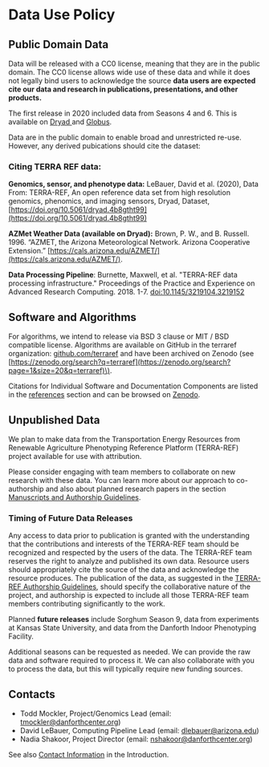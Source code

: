 # Data Use Policy

## Public Domain Data

Data will be released with a CC0 license, meaning that they are in the public domain. The CC0 license allows wide use of these data and while it does not legally bind users to acknowledge the source **data users are expected cite our data and research in publications, presentations, and other products.**

The first release in 2020 included data from Seasons 4 and 6. This is available on [Dryad ](https://datadryad.org/stash/dataset/doi:10.5061/dryad.4b8gtht99)and [Globus](https://app.globus.org/file-manager?origin_id=e8feaff4-96cd-11ea-bf90-0e6cccbb0103&origin_path=%2F).

Data are in the public domain to enable broad and unrestricted re-use. However, any derived pubications should cite the dataset:

### Citing TERRA REF data: 

**Genomics, sensor, and phenotype data:** LeBauer, David et al. \(2020\), Data From: TERRA-REF, An open reference data set from high resolution genomics, phenomics, and imaging sensors, Dryad, Dataset, [https://doi.org/10.5061/dryad.4b8gtht99](https://doi.org/10.5061/dryad.4b8gtht99)

**AZMet Weather Data \(available on Dryad\):** Brown, P. W., and B. Russell. 1996. “AZMET, the Arizona Meteorological Network. Arizona Cooperative Extension.” [https://cals.arizona.edu/AZMET/](https://cals.arizona.edu/AZMET/). 

**Data Processing Pipeline**: Burnette, Maxwell, et al. "TERRA-REF data processing infrastructure." Proceedings of the Practice and Experience on Advanced Research Computing. 2018. 1-7. [doi:10.1145/3219104.3219152](https://doi.org/10.1145/3219104.3219152) 

## Software and Algorithms

For algorithms, we intend to release via BSD 3 clause or MIT / BSD compatible license. Algorithms are available on GitHub in the terraref organization: [github.com/terraref](https://github.com/terraref) and have been archived on Zenodo \(see [https://zenodo.org/search?q=terraref](https://zenodo.org/search?page=1&size=20&q=terraref)\).

Citations for Individual Software and Documentation Components are listed in the [references](../references.md#software) section and can be browsed on [Zenodo](https://zenodo.org/search?page=1&size=20&q=terraref).

## Unpublished Data

We plan to make data from the Transportation Energy Resources from Renewable Agriculture Phenotyping Reference Platform \(TERRA-REF\) project available for use with attribution.

Please consider engaging with team members to collaborate on new research with these data. You can learn more about our approach to co-authorship and also about planned research papers in the section [Manuscripts and Authorship Guidelines](manuscripts-and-authorship-guidelines.md).  

### Timing of Future Data Releases

Any access to data prior to publication is granted with the understanding that the contributions and interests of the TERRA-REF team should be recognized and respected by the users of the data. The TERRA-REF team reserves the right to analyze and published its own data. Resource users should appropriately cite the source of the data and acknowledge the resource produces. The publication of the data, as suggested in the [TERRA-REF Authorship Guidelines](manuscripts-and-authorship-guidelines.md), should specify the collaborative nature of the project, and authorship is expected to include all those TERRA-REF team members contributing significantly to the work. 

Planned **future releases** include Sorghum Season 9, data from experiments at Kansas State University, and data from the Danforth Indoor Phenotyping Facility. 

Additional seasons can be requested as needed. We can provide the raw data and software required to process it. We can also collaborate with you to process the data, but this will typically require new funding sources.

## Contacts

* Todd Mockler, Project/Genomics Lead \(email: tmockler@danforthcenter.org\)
* David LeBauer, Computing Pipeline Lead \(email: dlebauer@arizona.edu\)
* Nadia Shakoor, Project Director \(email: nshakoor@danforthcenter.org\)

See also [Contact Information](../#contact-info-and-more) in the Introduction. 

